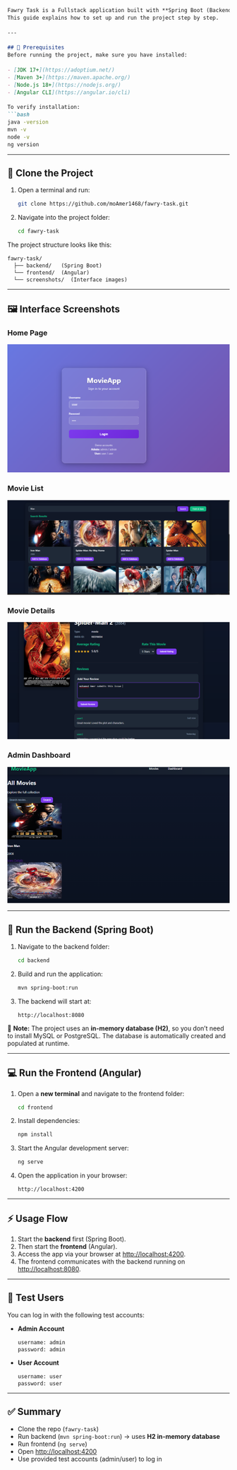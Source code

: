 
````markdown
Fawry Task is a Fullstack application built with **Spring Boot (Backend)** and **Angular (Frontend)**.  
This guide explains how to set up and run the project step by step.

---

## 📌 Prerequisites
Before running the project, make sure you have installed:

- [JDK 17+](https://adoptium.net/)  
- [Maven 3+](https://maven.apache.org/)  
- [Node.js 18+](https://nodejs.org/)  
- [Angular CLI](https://angular.io/cli)  

To verify installation:
```bash
java -version
mvn -v
node -v
ng version
````

---

## 👥 Clone the Project

1. Open a terminal and run:

   ```bash
   git clone https://github.com/moAmer1468/fawry-task.git
   ```
2. Navigate into the project folder:

   ```bash
   cd fawry-task
   ```

The project structure looks like this:

```
fawry-task/
  ├── backend/   (Spring Boot)
  └── frontend/  (Angular)
  └── screenshots/  (Interface images)
```

---

## 🖼️ Interface Screenshots

### Home Page

![Home Page](screenshots/image-1.png)

### Movie List

![Movie List](screenshots/image-2.png)

### Movie Details

![Movie Details](screenshots/image-3.png)

### Admin Dashboard

![Admin Dashboard](screenshots/image-4.png)

---

## 🚀 Run the Backend (Spring Boot)

1. Navigate to the backend folder:

   ```bash
   cd backend
   ```
2. Build and run the application:

   ```bash
   mvn spring-boot:run
   ```
3. The backend will start at:

   ```
   http://localhost:8080
   ```

📌 **Note:** The project uses an **in-memory database (H2)**, so you don’t need to install MySQL or PostgreSQL.
The database is automatically created and populated at runtime.

---

## 💻 Run the Frontend (Angular)

1. Open a **new terminal** and navigate to the frontend folder:

   ```bash
   cd frontend
   ```
2. Install dependencies:

   ```bash
   npm install
   ```
3. Start the Angular development server:

   ```bash
   ng serve
   ```
4. Open the application in your browser:

   ```
   http://localhost:4200
   ```

---

## ⚡ Usage Flow

1. Start the **backend** first (Spring Boot).
2. Then start the **frontend** (Angular).
3. Access the app via your browser at [http://localhost:4200](http://localhost:4200).
4. The frontend communicates with the backend running on [http://localhost:8080](http://localhost:8080).

---

## 🔑 Test Users

You can log in with the following test accounts:

* **Admin Account**

  ```
  username: admin
  password: admin
  ```

* **User Account**

  ```
  username: user
  password: user
  ```

---

## ✅ Summary

* Clone the repo (`fawry-task`)
* Run backend (`mvn spring-boot:run`) → uses **H2 in-memory database**
* Run frontend (`ng serve`)
* Open [http://localhost:4200](http://localhost:4200)
* Use provided test accounts (admin/user) to log in

```
